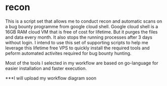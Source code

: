 # recon

This is a script set that allows me to conduct recon and automatic scans on a bug bounty programme from google cloud shell.
Google cloud shell is a 16GB RAM cloud VM that is free of cost for lifetime. But it purges the files and data every month. It also stops the running processes after 3 days without login.
I intend to use this set of supporting scripts to help me leverage this lifetime free VPS to quickly install the required tools and peform automated activites required for bug bounty hunting.

Most of the tools I selected in my workflow are based on go-language for easier installation and faster execution.

***I will upload my workflow diagram soon
